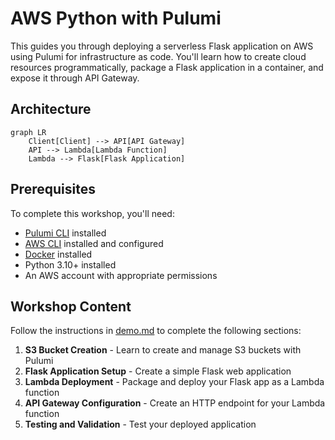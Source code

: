 # AWS Python with Pulumi

This guides you through deploying a serverless Flask application on AWS using Pulumi for infrastructure as code. You'll learn how to create cloud resources programmatically, package a Flask application in a container, and expose it through API Gateway.


## Architecture

```mermaid
graph LR
    Client[Client] --> API[API Gateway]
    API --> Lambda[Lambda Function]
    Lambda --> Flask[Flask Application]
```

## Prerequisites

To complete this workshop, you'll need:

- [Pulumi CLI](https://www.pulumi.com/docs/install/) installed
- [AWS CLI](https://docs.aws.amazon.com/cli/latest/userguide/getting-started-install.html) installed and configured
- [Docker](https://docs.docker.com/get-docker/) installed
- Python 3.10+ installed
- An AWS account with appropriate permissions

## Workshop Content

Follow the instructions in [demo.md](./demo.md) to complete the following sections:

1. **S3 Bucket Creation** - Learn to create and manage S3 buckets with Pulumi
2. **Flask Application Setup** - Create a simple Flask web application
3. **Lambda Deployment** - Package and deploy your Flask app as a Lambda function
4. **API Gateway Configuration** - Create an HTTP endpoint for your Lambda function
5. **Testing and Validation** - Test your deployed application


